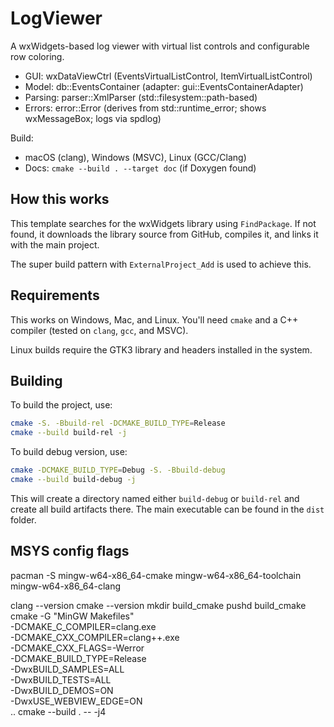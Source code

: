 # LogViewer

A wxWidgets-based log viewer with virtual list controls and configurable row coloring.

- GUI: wxDataViewCtrl (EventsVirtualListControl, ItemVirtualListControl)
- Model: db::EventsContainer (adapter: gui::EventsContainerAdapter)
- Parsing: parser::XmlParser (std::filesystem::path-based)
- Errors: error::Error (derives from std::runtime_error; shows wxMessageBox; logs via spdlog)

Build:
- macOS (clang), Windows (MSVC), Linux (GCC/Clang)
- Docs: `cmake --build . --target doc` (if Doxygen found)

## How this works

This template searches for the wxWidgets library using `FindPackage`. If not found, it downloads the library source from GitHub, compiles it, and links it with the main project. 

The super build pattern with `ExternalProject_Add` is used to achieve this.

## Requirements

This works on Windows, Mac, and Linux. You'll need `cmake` and a C++ compiler (tested on `clang`, `gcc`, and MSVC).

Linux builds require the GTK3 library and headers installed in the system.

## Building

To build the project, use:

```bash
cmake -S. -Bbuild-rel -DCMAKE_BUILD_TYPE=Release 
cmake --build build-rel -j
```

To build debug version, use:
```bash
cmake -DCMAKE_BUILD_TYPE=Debug -S. -Bbuild-debug 
cmake --build build-debug -j
```

This will create a directory named either `build-debug` or `build-rel` and create all build artifacts there. The main executable can be found in the `dist` folder.

## MSYS config flags
pacman -S mingw-w64-x86_64-cmake mingw-w64-x86_64-toolchain mingw-w64-x86_64-clang

clang --version
          cmake --version
          mkdir build_cmake
          pushd build_cmake
          cmake -G "MinGW Makefiles" \
                -DCMAKE_C_COMPILER=clang.exe \
                -DCMAKE_CXX_COMPILER=clang++.exe \
                -DCMAKE_CXX_FLAGS=-Werror \
                -DCMAKE_BUILD_TYPE=Release \
                -DwxBUILD_SAMPLES=ALL \
                -DwxBUILD_TESTS=ALL \
                -DwxBUILD_DEMOS=ON \
                -DwxUSE_WEBVIEW_EDGE=ON \
                ..
cmake --build . -- -j4
